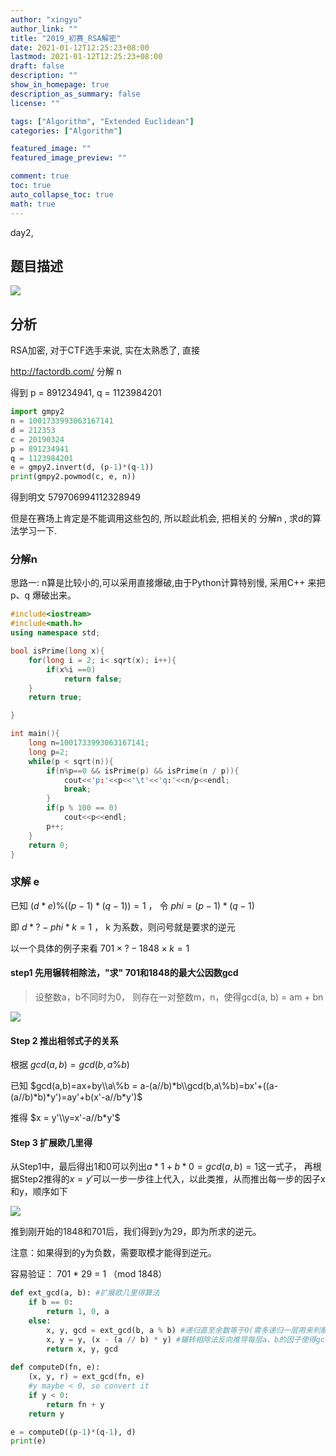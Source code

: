 ```yaml
---
author: "xingyu"
author_link: ""
title: "2019_初赛_RSA解密"
date: 2021-01-12T12:25:23+08:00
lastmod: 2021-01-12T12:25:23+08:00
draft: false
description: ""
show_in_homepage: true
description_as_summary: false
license: ""

tags: ["Algorithm", "Extended Euclidean"]
categories: ["Algorithm"]

featured_image: ""
featured_image_preview: ""

comment: true
toc: true
auto_collapse_toc: true
math: true
---
```


day2,

<!--more-->

## 题目描述

![](https://blog-1254266736.cos.ap-nanjing.myqcloud.com/img/20210112122623.png)

## 分析

RSA加密, 对于CTF选手来说, 实在太熟悉了, 直接

http://factordb.com/ 分解 n 

得到 p =  891234941, q = 1123984201

```python
import gmpy2
n = 1001733993063167141
d = 212353
c = 20190324
p = 891234941
q = 1123984201
e = gmpy2.invert(d, (p-1)*(q-1))
print(gmpy2.powmod(c, e, n)) 
```

得到明文 579706994112328949

但是在赛场上肯定是不能调用这些包的, 所以趁此机会, 把相关的 分解n , 求d的算法学习一下.

### 分解n

思路一: n算是比较小的,可以采用直接爆破,由于Python计算特别慢, 采用C++ 来把p、q 爆破出来。

```c++
#include<iostream>
#include<math.h>
using namespace std;

bool isPrime(long x){
    for(long i = 2; i< sqrt(x); i++){
        if(x%i ==0)
            return false;
    }
    return true;

}

int main(){
    long n=1001733993063167141;
    long p=2;
    while(p < sqrt(n)){
        if(n%p==0 && isPrime(p) && isPrime(n / p)){
            cout<<'p:'<<p<<'\t'<<'q:'<<n/p<<endl;
            break;
        }
        if(p % 100 == 0)
            cout<<p<<endl;
        p++;
    }
    return 0;
}
```

### 求解 e

已知  $(d*e) \% ((p-1)*(q-1)) = 1$ ， 令 $phi = (p-1) * (q-1)$

即  $d * ? - phi * k = 1$ ， k 为系数，则问号就是要求的逆元

以一个具体的例子来看    $701\times?-1848\times k=1$

#### step1 先用辗转相除法，"求" 701和1848的最大公因数gcd

>设整数a，b不同时为0， 则存在一对整数m，n，使得gcd(a, b) = am + bn



![](https://blog-1254266736.cos.ap-nanjing.myqcloud.com/img/20210112140526.png)

#### Step 2 推出相邻式子的关系

根据 $gcd(a,b) = gcd(b, a\%b)$

已知 $gcd(a,b)=ax+by\\a\%b = a-(a//b)*b\\gcd(b,a\%b)=bx'+((a-(a//b)*b)*y')=ay'+b(x'-a//b*y')$

推得 $x = y'\\y=x'-a//b*y'$

#### Step 3 扩展欧几里得

从Step1中，最后得出1和0可以列出$a*1+b*0=gcd(a,b)=1$这一式子， 再根据Step2推得的$x = y'$可以一步一步往上代入，以此类推，从而推出每一步的因子x和y，顺序如下

![](https://blog-1254266736.cos.ap-nanjing.myqcloud.com/img/20210112150710.png)

推到刚开始的1848和701后，我们得到y为29，即为所求的逆元。

注意：如果得到的y为负数，需要取模才能得到逆元。

容易验证： 701 * 29 = 1 （mod 1848）

```python
def ext_gcd(a, b): #扩展欧几里得算法    
    if b == 0:          
        return 1, 0, a     
    else:         
        x, y, gcd = ext_gcd(b, a % b) #递归直至余数等于0(需多递归一层用来判断)        
        x, y = y, (x - (a // b) * y) #辗转相除法反向推导每层a、b的因子使得gcd(a,b)=ax+by成立         
        return x, y, gcd
    
def computeD(fn, e):
    (x, y, r) = ext_gcd(fn, e)
    #y maybe < 0, so convert it
    if y < 0:
        return fn + y
    return y

e = computeD((p-1)*(q-1), d)
print(e)
```









